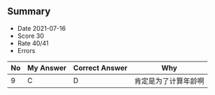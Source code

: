 ## Summary
- Date 2021-07-16
- Score 30
- Rate 40/41
- Errors


| No | My Answer | Correct Answer | Why |
|----|-----------|----------------|-----|
|9| C| D|肯定是为了计算年龄啊 |
